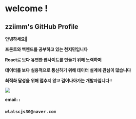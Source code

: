 # welcome !
## zziimm's GitHub Profile



**안녕하세요🙌**

**프론트와 백엔드를 공부하고 있는 천지민입니다**

**React로 보다 유연한 웹사이트를 만들기 위해 노력하며**

**데이터를 보다 실용적으로 통신하기 위해 데이터 설계에 관심이 많습니다**

**최적화 달성을 위해 멈추지 않고 걸어나아가는 개발자입니다 !**

<img src="https://img.shields.io/badge/Firebase-FFCA28?style=flat-square&logo=firebase&logoColor=white"/>

**email: :** 
### `wlalscjs30@naver.com`